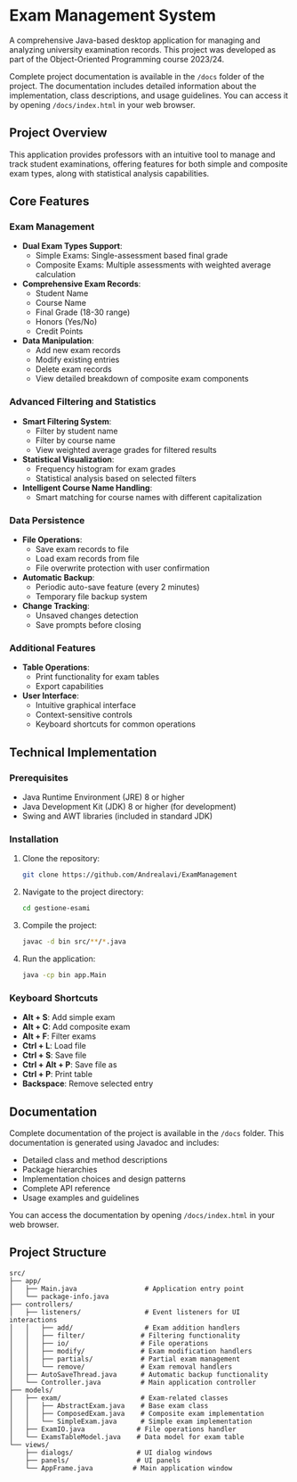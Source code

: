 # Exam Management System

A comprehensive Java-based desktop application for managing and analyzing university examination records. This project was developed as part of the Object-Oriented Programming course 2023/24.

Complete project documentation is available in the `/docs` folder of the project. The documentation includes detailed information about the implementation, class descriptions, and usage guidelines. You can access it by opening `/docs/index.html` in your web browser.

## Project Overview

This application provides professors with an intuitive tool to manage and track student examinations, offering features for both simple and composite exam types, along with statistical analysis capabilities.

## Core Features

### Exam Management
- **Dual Exam Types Support**:
  - Simple Exams: Single-assessment based final grade
  - Composite Exams: Multiple assessments with weighted average calculation
- **Comprehensive Exam Records**:
  - Student Name
  - Course Name
  - Final Grade (18-30 range)
  - Honors (Yes/No)
  - Credit Points
- **Data Manipulation**:
  - Add new exam records
  - Modify existing entries
  - Delete exam records
  - View detailed breakdown of composite exam components

### Advanced Filtering and Statistics
- **Smart Filtering System**:
  - Filter by student name
  - Filter by course name
  - View weighted average grades for filtered results
- **Statistical Visualization**:
  - Frequency histogram for exam grades
  - Statistical analysis based on selected filters
- **Intelligent Course Name Handling**:
  - Smart matching for course names with different capitalization

### Data Persistence
- **File Operations**:
  - Save exam records to file
  - Load exam records from file
  - File overwrite protection with user confirmation
- **Automatic Backup**:
  - Periodic auto-save feature (every 2 minutes)
  - Temporary file backup system
- **Change Tracking**:
  - Unsaved changes detection
  - Save prompts before closing

### Additional Features
- **Table Operations**:
  - Print functionality for exam tables
  - Export capabilities
- **User Interface**:
  - Intuitive graphical interface
  - Context-sensitive controls
  - Keyboard shortcuts for common operations

## Technical Implementation

### Prerequisites
- Java Runtime Environment (JRE) 8 or higher
- Java Development Kit (JDK) 8 or higher (for development)
- Swing and AWT libraries (included in standard JDK)

### Installation

1. Clone the repository:
   ```bash
   git clone https://github.com/Andrealavi/ExamManagement
   ```

2. Navigate to the project directory:
   ```bash
   cd gestione-esami
   ```

3. Compile the project:
   ```bash
   javac -d bin src/**/*.java
   ```

4. Run the application:
   ```bash
   java -cp bin app.Main
   ```

### Keyboard Shortcuts
- **Alt + S**: Add simple exam
- **Alt + C**: Add composite exam
- **Alt + F**: Filter exams
- **Ctrl + L**: Load file
- **Ctrl + S**: Save file
- **Ctrl + Alt + P**: Save file as
- **Ctrl + P**: Print table
- **Backspace**: Remove selected entry

## Documentation

Complete documentation of the project is available in the `/docs` folder. This documentation is generated using Javadoc and includes:
- Detailed class and method descriptions
- Package hierarchies
- Implementation choices and design patterns
- Complete API reference
- Usage examples and guidelines

You can access the documentation by opening `/docs/index.html` in your web browser.

## Project Structure

```
src/
├── app/
│   ├── Main.java                 # Application entry point
│   └── package-info.java
├── controllers/
│   ├── listeners/                # Event listeners for UI interactions
│   │   ├── add/                  # Exam addition handlers
│   │   ├── filter/              # Filtering functionality
│   │   ├── io/                  # File operations
│   │   ├── modify/              # Exam modification handlers
│   │   ├── partials/            # Partial exam management
│   │   └── remove/              # Exam removal handlers
│   ├── AutoSaveThread.java      # Automatic backup functionality
│   └── Controller.java          # Main application controller
├── models/
│   ├── exam/                    # Exam-related classes
│   │   ├── AbstractExam.java    # Base exam class
│   │   ├── ComposedExam.java    # Composite exam implementation
│   │   └── SimpleExam.java      # Simple exam implementation
│   ├── ExamIO.java             # File operations handler
│   └── ExamsTableModel.java    # Data model for exam table
└── views/
    ├── dialogs/                # UI dialog windows
    ├── panels/                 # UI panels
    └── AppFrame.java          # Main application window
```
